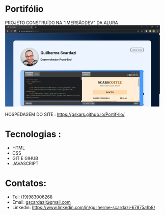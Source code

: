 # Portifólio

PROJETO CONSTRUÍDO NA "IMERSÃODEV" DA ALURA
![pt](pt.png) 

HOSPEDAGEM DO SITE : https://gskars.github.io/Portif-lio/
# Tecnologias :
- HTML
- CSS
- GIT E GIHUB
- JAVASCRIPT
# Contatos:
- Tel: (19)983006268
- Email: gscardazi@gmail.com
- Linkedin: https://www.linkedin.com/in/guilherme-scardazi-67875a1b8/

